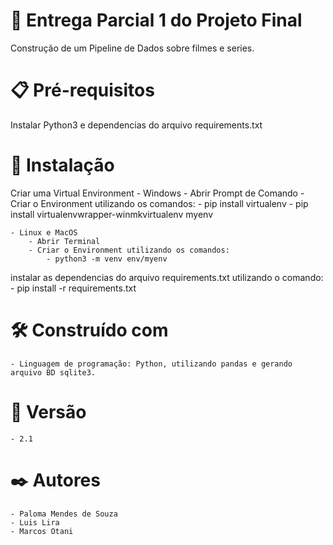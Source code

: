 # 🚀 Entrega Parcial 1 do Projeto Final
Construção de um Pipeline de Dados sobre filmes e series.

# 📋 Pré-requisitos
Instalar Python3 e dependencias do arquivo requirements.txt

# 🔧 Instalação
Criar uma Virtual Environment
    - Windows
        - Abrir Prompt de Comando
        - Criar o Environment utilizando os comandos: 
            - pip install virtualenv
            - pip install virtualenvwrapper-winmkvirtualenv myenv

    - Linux e MacOS
        - Abrir Terminal
        - Criar o Environment utilizando os comandos:
            - python3 -m venv env/myenv

instalar as dependencias do arquivo requirements.txt utilizando o comando: 
    - pip install -r requirements.txt

# 🛠️ Construído com
    - Linguagem de programação: Python, utilizando pandas e gerando arquivo BD sqlite3.

# 📌 Versão
    - 2.1

# ✒️ Autores
    - Paloma Mendes de Souza
    - Luis Lira
    - Marcos Otani
    